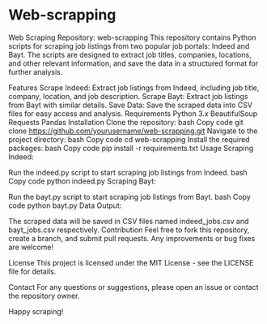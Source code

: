 # Web-scrapping

Web Scraping
Repository: web-scrapping
This repository contains Python scripts for scraping job listings from two popular job portals: Indeed and Bayt. The scripts are designed to extract job titles, companies, locations, and other relevant information, and save the data in a structured format for further analysis.

Features
Scrape Indeed: Extract job listings from Indeed, including job title, company, location, and job description.
Scrape Bayt: Extract job listings from Bayt with similar details.
Save Data: Save the scraped data into CSV files for easy access and analysis.
Requirements
Python 3.x
BeautifulSoup
Requests
Pandas
Installation
Clone the repository:
bash
Copy code
git clone https://github.com/yourusername/web-scrapping.git
Navigate to the project directory:
bash
Copy code
cd web-scrapping
Install the required packages:
bash
Copy code
pip install -r requirements.txt
Usage
Scraping Indeed:

Run the indeed.py script to start scraping job listings from Indeed.
bash
Copy code
python indeed.py
Scraping Bayt:

Run the bayt.py script to start scraping job listings from Bayt.
bash
Copy code
python bayt.py
Data Output:

The scraped data will be saved in CSV files named indeed_jobs.csv and bayt_jobs.csv respectively.
Contribution
Feel free to fork this repository, create a branch, and submit pull requests. Any improvements or bug fixes are welcome!

License
This project is licensed under the MIT License - see the LICENSE file for details.

Contact
For any questions or suggestions, please open an issue or contact the repository owner.

Happy scraping!


